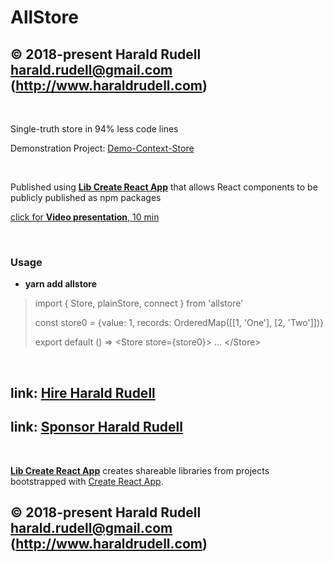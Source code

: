 # AllStore

## © 2018-present Harald Rudell <harald.rudell@gmail.com> (http://www.haraldrudell.com)

&emsp;

Single-truth store in 94% less code lines

Demonstration Project: [Demo-Context-Store](https://github.com/haraldrudell/demo-context-store)

&emsp;

Published using **[Lib Create React App](https://www.npmjs.com/package/lib-create-react-app)** that allows React components to be publicly published as npm packages

[click for **Video presentation**, 10 min](https://youtu.be/KVaOVjiH2SQ)

&emsp;

### Usage

* **yarn add allstore**
<blockQuote>
import { Store, plainStore, connect } from 'allstore'

const store0 = {value: 1, records: OrderedMap([[1, 'One'], [2, 'Two']])}

export default () =>
  &lt;Store store={store0}>
    …
  &lt;/Store></blockQuote>

&emsp;

## link: [Hire Harald Rudell](https://hire.surge.sh/)

## link: [Sponsor Harald Rudell](https://www.gofundme.com/san-francisco-revenge-crime-victim/)

&emsp;

**[Lib Create React App](https://www.npmjs.com/package/lib-create-react-app)** creates shareable libraries from projects bootstrapped with [Create React App](https://github.com/facebook/create-react-app).

## © 2018-present Harald Rudell <harald.rudell@gmail.com> (http://www.haraldrudell.com)
